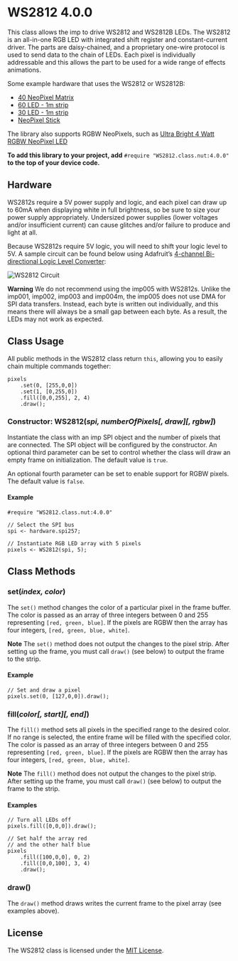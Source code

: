 # WS2812 4.0.0

This class allows the imp to drive WS2812 and WS2812B LEDs. The WS2812 is an all-in-one RGB LED with integrated shift register and constant-current driver. The parts are daisy-chained, and a proprietary one-wire protocol is used to send data to the chain of LEDs. Each pixel is individually addressable and this allows the part to be used for a wide range of effects animations.

Some example hardware that uses the WS2812 or WS2812B:

* [40 NeoPixel Matrix](http://www.adafruit.com/products/1430)
* [60 LED - 1m strip](http://www.adafruit.com/products/1138)
* [30 LED - 1m strip](http://www.adafruit.com/products/1376)
* [NeoPixel Stick](http://www.adafruit.com/products/1426)

The library also supports RGBW NeoPixels, such as [Ultra Bright 4 Watt RGBW NeoPixel LED](https://www.adafruit.com/product/5408)

**To add this library to your project, add** `#require "WS2812.class.nut:4.0.0"` **to the top of your device code.**

## Hardware

WS2812s require a 5V power supply and logic, and each pixel can draw up to 60mA when displaying white in full brightness, so be sure to size your power supply appropriately. Undersized power supplies (lower voltages and/or insufficient current) can cause glitches and/or failure to produce and light at all.

Because WS2812s require 5V logic, you will need to shift your logic level to 5V. A sample circuit can be found below using Adafruit’s [4-channel Bi-directional Logic Level Converter](http://www.adafruit.com/products/757):

![WS2812 Circuit](./circuit.png)

**Warning** We do not recommend using the imp005 with WS2812s. Unlike the imp001, imp002, imp003 and imp004m, the imp005 does not use DMA for SPI data transfers. Instead, each byte is written out individually, and this means there will always be a small gap between each byte. As a result, the LEDs may not work as expected.

## Class Usage

All public methods in the WS2812 class return `this`, allowing you to easily chain multiple commands together:

```squirrel
pixels
    .set(0, [255,0,0])
    .set(1, [0,255,0])
    .fill([0,0,255], 2, 4)
    .draw();
```

### Constructor: WS2812(*spi, numberOfPixels[, draw][, rgbw]*)

Instantiate the class with an imp SPI object and the number of pixels that are connected. The SPI object will be configured by the constructor. An optional third parameter can be set to control whether the class will draw an empty frame on initialization. The default value is `true`.

An optional fourth parameter can be set to enable support for RGBW pixels. The default value is `false`.


#### Example ####

```squirrel
#require "WS2812.class.nut:4.0.0"

// Select the SPI bus
spi <- hardware.spi257;

// Instantiate RGB LED array with 5 pixels
pixels <- WS2812(spi, 5);
```

## Class Methods

### set(*index, color*)

The `set()` method changes the color of a particular pixel in the frame buffer. The color is passed as an array of three integers between 0 and 255 representing `[red, green, blue]`. If the pixels are RGBW then the array has four integers, `[red, green, blue, white]`.

**Note** The `set()` method does not output the changes to the pixel strip. After setting up the frame, you must call `draw()` (see below) to output the frame to the strip.

#### Example ####

```squirrel
// Set and draw a pixel
pixels.set(0, [127,0,0]).draw();
```

### fill(*color[, start][, end]*)

The `fill()` method sets all pixels in the specified range to the desired color. If no range is selected, the entire frame will be filled with the specified color. The color is passed as an array of three integers between 0 and 255 representing `[red, green, blue]`. If the pixels are RGBW then the array has four integers, `[red, green, blue, white]`.

**Note** The `fill()` method does not output the changes to the pixel strip. After setting up the frame, you must call `draw()` (see below) to output the frame to the strip.

#### Examples ####

```squirrel
// Turn all LEDs off
pixels.fill([0,0,0]).draw();
```

```squirrel
// Set half the array red
// and the other half blue
pixels
    .fill([100,0,0], 0, 2)
    .fill([0,0,100], 3, 4)
    .draw();
```

### draw()

The `draw()` method draws writes the current frame to the pixel array (see examples above).

## License

The WS2812 class is licensed under the [MIT License](https://github.com/electricimp/ws2812/tree/master/LICENSE).
